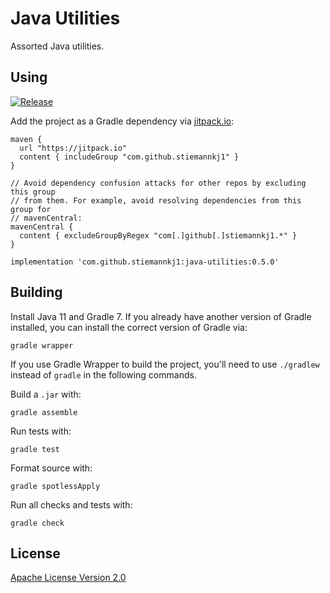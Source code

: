 # Java Utilities

Assorted Java utilities.

## Using

[![Release](https://jitpack.io/v/stiemannkj1/java-utilities.svg)](https://jitpack.io/#java-utilities)

Add the project as a Gradle dependency via [jitpack.io](https://jitpack.io/):

```
maven {
  url "https://jitpack.io" 
  content { includeGroup "com.github.stiemannkj1" }
}

// Avoid dependency confusion attacks for other repos by excluding this group
// from them. For example, avoid resolving dependencies from this group for
// mavenCentral:
mavenCentral {
  content { excludeGroupByRegex "com[.]github[.]stiemannkj1.*" }
}

implementation 'com.github.stiemannkj1:java-utilities:0.5.0'
```

## Building

Install Java 11 and Gradle 7. If you already have another version of Gradle
installed, you can install the correct version of Gradle via:

```
gradle wrapper
```

If you use Gradle Wrapper to build the project, you'll need to use `./gradlew`
instead of `gradle` in the following commands.

Build a `.jar` with:

```
gradle assemble
```

Run tests with:

```
gradle test
```

Format source with:

```
gradle spotlessApply
```

Run all checks and tests with:

```
gradle check
```

## License

[Apache License Version 2.0](./LICENSE.txt)
